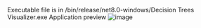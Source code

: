 Executable file is in /bin/release/net8.0-windows/Decision Trees Visualizer.exe
Application preview
![image](https://github.com/Grzybski02/Decision-Tree-Visualizer-WPF/assets/127857232/02421d62-be27-4b93-ab8b-a0702e08c4d5)
